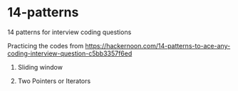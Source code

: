 # 14-patterns
14 patterns for interview coding questions

Practicing the codes from https://hackernoon.com/14-patterns-to-ace-any-coding-interview-question-c5bb3357f6ed

1. Sliding window

2. Two Pointers or Iterators
